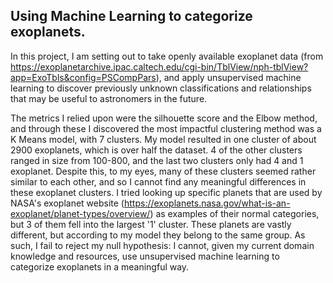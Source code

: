 ## Using Machine Learning to categorize exoplanets.
In this project, I am setting out to take openly available exoplanet data (from https://exoplanetarchive.ipac.caltech.edu/cgi-bin/TblView/nph-tblView?app=ExoTbls&config=PSCompPars), and apply unsupervised machine learning to discover previously unknown classifications and relationships that may be useful to astronomers in the future.

The metrics I relied upon were the silhouette score and the Elbow method, and through these I discovered the most impactful clustering method was a K Means model, with 7 clusters.  My model resulted in one cluster of about 2900 exoplanets, which is over half the dataset.  4 of the other clusters ranged in size from 100-800, and the last two clusters only had 4 and 1 exoplanet.  Despite this, to my eyes, many of these clusters seemed rather similar to each other, and so I cannot find any meaningful differences in these exoplanet clusters. I tried looking up specific planets that are used by NASA's exoplanet website (https://exoplanets.nasa.gov/what-is-an-exoplanet/planet-types/overview/) as examples of their normal categories, but 3 of them fell into the largest '1' cluster.  These planets are vastly different, but according to my model they belong to the same group.   As such, I fail to reject my null hypothesis:  I cannot, given my current domain knowledge and resources, use unsupervised machine learning to categorize exoplanets in a meaningful way. 